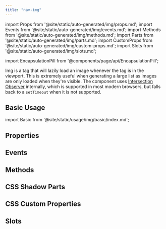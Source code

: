 ```yaml
---
title: "nav-img"
---
```


import Props from '@site/static/auto-generated/img/props.md';
import Events from '@site/static/auto-generated/img/events.md';
import Methods from '@site/static/auto-generated/img/methods.md';
import Parts from '@site/static/auto-generated/img/parts.md';
import CustomProps from '@site/static/auto-generated/img/custom-props.md';
import Slots from '@site/static/auto-generated/img/slots.md';

<head>
  <title>Img Tag to Lazy Load Images in Viewport | nav-img Tag</title>
  <meta name="description" content="Img tag lazy loads images whenever the tag is in the viewport. Utilize this component when generating large lists—as images are only loaded when visible." />
</head>

import EncapsulationPill from '@components/page/api/EncapsulationPill';

<EncapsulationPill type="shadow" />


Img is a tag that will lazily load an image whenever the tag is in the viewport. This is extremely useful when generating a large list as images are only loaded when they're visible. The component uses [Intersection Observer](https://caniuse.com/#feat=intersectionobserver) internally, which is supported in most modern browsers, but falls back to a `setTimeout` when it is not supported.

## Basic Usage

import Basic from '@site/static/usage/img/basic/index.md';

<Basic />

## Properties
<Props />

## Events
<Events />

## Methods
<Methods />

## CSS Shadow Parts
<Parts />

## CSS Custom Properties
<CustomProps />

## Slots
<Slots />